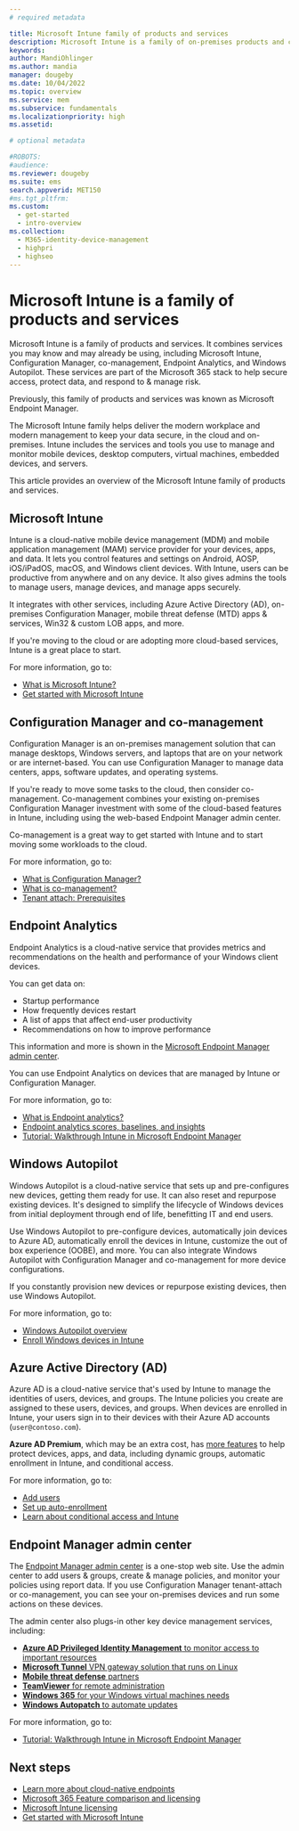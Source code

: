 ```yaml
---
# required metadata

title: Microsoft Intune family of products and services
description: Microsoft Intune is a family of on-premises products and cloud services. This family includes Intune, Configuration Manager, co-management, Endpoint Analytics, Windows Autopilot, and the admin center to manage all devices, including on-premises.
keywords:
author: MandiOhlinger
ms.author: mandia
manager: dougeby
ms.date: 10/04/2022
ms.topic: overview
ms.service: mem
ms.subservice: fundamentals
ms.localizationpriority: high
ms.assetid: 

# optional metadata

#ROBOTS:
#audience:
ms.reviewer: dougeby
ms.suite: ems
search.appverid: MET150
#ms.tgt_pltfrm:
ms.custom: 
  - get-started
  - intro-overview
ms.collection:
  - M365-identity-device-management
  - highpri
  - highseo
---
```


# Microsoft Intune is a family of products and services

Microsoft Intune is a family of products and services. It combines services you may know and may already be using, including Microsoft Intune, Configuration Manager, co-management, Endpoint Analytics, and Windows Autopilot. These services are part of the Microsoft 365 stack to help secure access, protect data, and respond to & manage risk.

Previously, this family of products and services was known as Microsoft Endpoint Manager.

The Microsoft Intune family helps deliver the modern workplace and modern management to keep your data secure, in the cloud and on-premises. Intune includes the services and tools you use to manage and monitor mobile devices, desktop computers, virtual machines, embedded devices, and servers.

This article provides an overview of the Microsoft Intune family of products and services.

## Microsoft Intune

Intune is a cloud-native mobile device management (MDM) and mobile application management (MAM) service provider for your devices, apps, and data. It lets you control features and settings on Android, AOSP, iOS/iPadOS, macOS, and Windows client devices. With Intune, users can be productive from anywhere and on any device. It also gives admins the tools to manage users, manage devices, and manage apps securely.

It integrates with other services, including Azure Active Directory (AD), on-premises Configuration Manager, mobile threat defense (MTD) apps & services, Win32 & custom LOB apps, and more.

If you're moving to the cloud or are adopting more cloud-based services, Intune is a great place to start.

For more information, go to:

- [What is Microsoft Intune?](./intune/fundamentals/what-is-intune.md)
- [Get started with Microsoft Intune](./intune/fundamentals/get-started-with-intune.md)

## Configuration Manager and co-management

Configuration Manager is an on-premises management solution that can manage desktops, Windows servers, and laptops that are on your network or are internet-based. You can use Configuration Manager to manage data centers, apps, software updates, and operating systems.

If you're ready to move some tasks to the cloud, then consider co-management. Co-management combines your existing on-premises Configuration Manager investment with some of the cloud-based features in Intune, including using the web-based Endpoint Manager admin center.

Co-management is a great way to get started with Intune and to start moving some workloads to the cloud.

For more information, go to:

- [What is Configuration Manager?](./configmgr/core/understand/introduction.md)
- [What is co-management?](./configmgr/comanage/overview.md)
- [Tenant attach: Prerequisites](./configmgr/tenant-attach/prerequisites.md)

## Endpoint Analytics

Endpoint Analytics is a cloud-native service that provides metrics and recommendations on the health and performance of your Windows client devices.

You can get data on:

- Startup performance
- How frequently devices restart
- A list of apps that affect end-user productivity
- Recommendations on how to improve performance

This information and more is shown in the [Microsoft Endpoint Manager admin center](https://go.microsoft.com/fwlink/?linkid=2109431).

You can use Endpoint Analytics on devices that are managed by Intune or Configuration Manager.

For more information, go to:

- [What is Endpoint analytics?](./analytics/overview.md)
- [Endpoint analytics scores, baselines, and insights](./analytics/scores.md)
- [Tutorial: Walkthrough Intune in Microsoft Endpoint Manager](./intune/fundamentals/tutorial-walkthrough-endpoint-manager.md)

## Windows Autopilot

Windows Autopilot is a cloud-native service that sets up and pre-configures new devices, getting them ready for use. It can also reset and repurpose existing devices. It's designed to simplify the lifecycle of Windows devices from initial deployment through end of life, benefitting IT and end users.

Use Windows Autopilot to pre-configure devices, automatically join devices to Azure AD, automatically enroll the devices in Intune, customize the out of box experience (OOBE), and more. You can also integrate Windows Autopilot with Configuration Manager and co-management for more device configurations.

If you constantly provision new devices or repurpose existing devices, then use Windows Autopilot.

For more information, go to:

- [Windows Autopilot overview](./autopilot/windows-autopilot.md)
- [Enroll Windows devices in Intune](./autopilot/enrollment-autopilot.md)

## Azure Active Directory (AD)

Azure AD is a cloud-native service that's used by Intune to manage the identities of users, devices, and groups. The Intune policies you create are assigned to these users, devices, and groups. When devices are enrolled in Intune, your users sign in to their devices with their Azure AD accounts (`user@contoso.com`).

**Azure AD Premium**, which may be an extra cost, has [more features](https://azure.microsoft.com/pricing/details/active-directory/) to help protect devices, apps, and data, including dynamic groups, automatic enrollment in Intune, and conditional access.

For more information, go to:

- [Add users](./intune/fundamentals/users-add.md)
- [Set up auto-enrollment](./intune/enrollment/windows-enroll.md)
- [Learn about conditional access and Intune](./intune/protect/conditional-access.md)

## Endpoint Manager admin center

The [Endpoint Manager admin center](https://go.microsoft.com/fwlink/?linkid=2109431) is a one-stop web site. Use the admin center to add users & groups, create & manage policies, and monitor your policies using report data. If you use Configuration Manager tenant-attach or co-management, you can see your on-premises devices and run some actions on these devices.

The admin center also plugs-in other key device management services, including:

- [**Azure AD Privileged Identity Management** to monitor access to important resources](/azure/active-directory/privileged-identity-management/pim-configure)
- [**Microsoft Tunnel** VPN gateway solution that runs on Linux](./intune/protect/microsoft-tunnel-overview.md)
- [**Mobile threat defense** partners](./intune/protect/mobile-threat-defense.md)
- [**TeamViewer** for remote administration](./intune/remote-actions/teamviewer-support.md)
- [**Windows 365** for your Windows virtual machines needs](/windows-365/overview)
- [**Windows Autopatch** to automate updates](/windows/deployment/windows-autopatch/overview/windows-autopatch-overview)

For more information, go to:

- [Tutorial: Walkthrough Intune in Microsoft Endpoint Manager](./intune/fundamentals/tutorial-walkthrough-endpoint-manager.md)

## Next steps

- [Learn more about cloud-native endpoints](./solutions/cloud-native-endpoints/cloud-native-endpoints-overview.md)
- [Microsoft 365 Feature comparison and licensing](https://www.microsoft.com/licensing/product-licensing/microsoft-365-enterprise)
- [Microsoft Intune licensing](./intune/fundamentals/licenses.md)
- [Get started with Microsoft Intune](./intune/fundamentals/get-started-with-intune.md)
